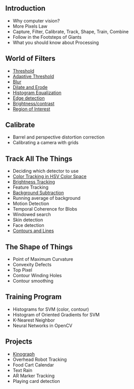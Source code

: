 ## Introduction

* Why computer vision?
* More Pixels Law
* Capture, Filter, Calibrate, Track, Shape, Train, Combine
* Follow in the Footsteps of Giants
* What you should know about Processing

## World of Filters

* [Threshold](https://github.com/atduskgreg/opencv-processing-book/blob/master/book/filters/threshold.md)
* [Adaptive Threshold](https://github.com/atduskgreg/opencv-processing-book/blob/master/book/filters/adaptive_threshold.md)
* [Blur](https://github.com/atduskgreg/opencv-processing-book/blob/master/book/filters/blur.md)
* [Dilate and Erode](https://github.com/atduskgreg/opencv-processing-book/blob/master/book/filters/dilate_erode.md)
* [Histogram Equalization](https://github.com/atduskgreg/opencv-processing-book/blob/master/book/filters/equalize_histogram.md)
* [Edge detection](https://github.com/atduskgreg/opencv-processing-book/blob/master/book/filters/edge_detection.md)
* [Brightness/contrast](https://github.com/atduskgreg/opencv-processing-book/blob/master/book/filters/brightness_contrast.md)
* [Region of Interest](https://github.com/atduskgreg/opencv-processing-book/blob/master/book/filters/region_of_interest.md)

## Calibrate

* Barrel and perspective distortion correction
* Calibrating a camera with grids

## Track All The Things

* Deciding which detector to use
* [Color Tracking in HSV Color Space](https://github.com/atduskgreg/opencv-processing-book/blob/master/book/tracking/hsv_color.md)
* [Brightness Tracking](https://github.com/atduskgreg/opencv-processing-book/blob/master/book/tracking/brightest_point.md)
* Feature Tracking
* [Background Subtraction](https://github.com/atduskgreg/opencv-processing-book/blob/master/book/tracking/background_subtraction.md)
* Running average of background
* Motion Detection
* Temporal Coherence for Blobs
* Windowed search
* Skin detection 
* Face detection
* [Contours and Lines](https://github.com/atduskgreg/opencv-processing-book/blob/master/book/tracking/contours_and_lines.md)

## The Shape of Things

* Point of Maximum Curvature
* Convexity Defects
* Top Pixel
* Contour Winding Holes
* Contour smoothing

## Training Program

* Histograms for SVM (color, contour)
* Histogram of Oriented Gradients for SVM
* K-Nearest Neighbor
* Neural Networks in OpenCV

## Projects

* [Kinograph](https://github.com/atduskgreg/opencv-processing-book/blob/master/book/projects/kinograph_1.md)
* Overhead Robot Tracking
* Food Cart Calendar
* Text Rain
* AR Marker Tracking
* Playing card detection